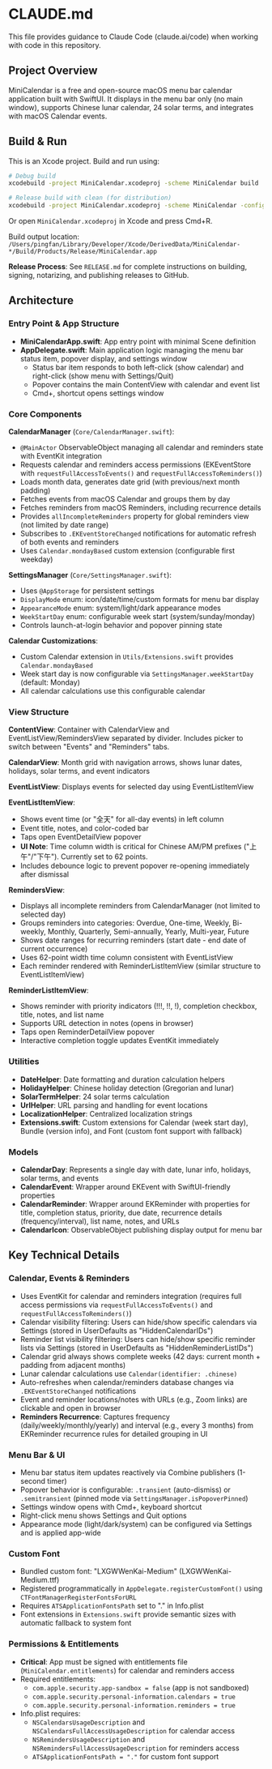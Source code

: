 # CLAUDE.md

This file provides guidance to Claude Code (claude.ai/code) when working with code in this repository.

## Project Overview

MiniCalendar is a free and open-source macOS menu bar calendar application built with SwiftUI. It displays in the menu bar only (no main window), supports Chinese lunar calendar, 24 solar terms, and integrates with macOS Calendar events.

## Build & Run

This is an Xcode project. Build and run using:
```bash
# Debug build
xcodebuild -project MiniCalendar.xcodeproj -scheme MiniCalendar build

# Release build with clean (for distribution)
xcodebuild -project MiniCalendar.xcodeproj -scheme MiniCalendar -configuration Release clean build
```

Or open `MiniCalendar.xcodeproj` in Xcode and press Cmd+R.

Build output location: `/Users/pingfan/Library/Developer/Xcode/DerivedData/MiniCalendar-*/Build/Products/Release/MiniCalendar.app`

**Release Process**: See `RELEASE.md` for complete instructions on building, signing, notarizing, and publishing releases to GitHub.

## Architecture

### Entry Point & App Structure
- **MiniCalendarApp.swift**: App entry point with minimal Scene definition
- **AppDelegate.swift**: Main application logic managing the menu bar status item, popover display, and settings window
  - Status bar item responds to both left-click (show calendar) and right-click (show menu with Settings/Quit)
  - Popover contains the main ContentView with calendar and event list
  - Cmd+, shortcut opens settings window

### Core Components

**CalendarManager** (`Core/CalendarManager.swift`):
- `@MainActor` ObservableObject managing all calendar and reminders state with EventKit integration
- Requests calendar and reminders access permissions (EKEventStore with `requestFullAccessToEvents()` and `requestFullAccessToReminders()`)
- Loads month data, generates date grid (with previous/next month padding)
- Fetches events from macOS Calendar and groups them by day
- Fetches reminders from macOS Reminders, including recurrence details
- Provides `allIncompleteReminders` property for global reminders view (not limited by date range)
- Subscribes to `.EKEventStoreChanged` notifications for automatic refresh of both events and reminders
- Uses `Calendar.mondayBased` custom extension (configurable first weekday)

**SettingsManager** (`Core/SettingsManager.swift`):
- Uses `@AppStorage` for persistent settings
- `DisplayMode` enum: icon/date/time/custom formats for menu bar display
- `AppearanceMode` enum: system/light/dark appearance modes
- `WeekStartDay` enum: configurable week start (system/sunday/monday)
- Controls launch-at-login behavior and popover pinning state

**Calendar Customizations**:
- Custom Calendar extension in `Utils/Extensions.swift` provides `Calendar.mondayBased`
- Week start day is now configurable via `SettingsManager.weekStartDay` (default: Monday)
- All calendar calculations use this configurable calendar

### View Structure

**ContentView**: Container with CalendarView and EventListView/RemindersView separated by divider. Includes picker to switch between "Events" and "Reminders" tabs.

**CalendarView**: Month grid with navigation arrows, shows lunar dates, holidays, solar terms, and event indicators

**EventListView**: Displays events for selected day using EventListItemView

**EventListItemView**:
- Shows event time (or "全天" for all-day events) in left column
- Event title, notes, and color-coded bar
- Taps open EventDetailView popover
- **UI Note**: Time column width is critical for Chinese AM/PM prefixes ("上午"/"下午"). Currently set to 62 points.
- Includes debounce logic to prevent popover re-opening immediately after dismissal

**RemindersView**:
- Displays all incomplete reminders from CalendarManager (not limited to selected day)
- Groups reminders into categories: Overdue, One-time, Weekly, Bi-weekly, Monthly, Quarterly, Semi-annually, Yearly, Multi-year, Future
- Shows date ranges for recurring reminders (start date - end date of current occurrence)
- Uses 62-point width time column consistent with EventListView
- Each reminder rendered with ReminderListItemView (similar structure to EventListItemView)

**ReminderListItemView**:
- Shows reminder with priority indicators (!!!, !!, !), completion checkbox, title, notes, and list name
- Supports URL detection in notes (opens in browser)
- Taps open ReminderDetailView popover
- Interactive completion toggle updates EventKit immediately

### Utilities

- **DateHelper**: Date formatting and duration calculation helpers
- **HolidayHelper**: Chinese holiday detection (Gregorian and lunar)
- **SolarTermHelper**: 24 solar terms calculation
- **UrlHelper**: URL parsing and handling for event locations
- **LocalizationHelper**: Centralized localization strings
- **Extensions.swift**: Custom extensions for Calendar (week start day), Bundle (version info), and Font (custom font support with fallback)

### Models

- **CalendarDay**: Represents a single day with date, lunar info, holidays, solar terms, and events
- **CalendarEvent**: Wrapper around EKEvent with SwiftUI-friendly properties
- **CalendarReminder**: Wrapper around EKReminder with properties for title, completion status, priority, due date, recurrence details (frequency/interval), list name, notes, and URLs
- **CalendarIcon**: ObservableObject publishing display output for menu bar

## Key Technical Details

### Calendar, Events & Reminders
- Uses EventKit for calendar and reminders integration (requires full access permissions via `requestFullAccessToEvents()` and `requestFullAccessToReminders()`)
- Calendar visibility filtering: Users can hide/show specific calendars via Settings (stored in UserDefaults as "HiddenCalendarIDs")
- Reminder list visibility filtering: Users can hide/show specific reminder lists via Settings (stored in UserDefaults as "HiddenReminderListIDs")
- Calendar grid always shows complete weeks (42 days: current month + padding from adjacent months)
- Lunar calendar calculations use `Calendar(identifier: .chinese)`
- Auto-refreshes when calendar/reminders database changes via `.EKEventStoreChanged` notifications
- Event and reminder locations/notes with URLs (e.g., Zoom links) are clickable and open in browser
- **Reminders Recurrence**: Captures frequency (daily/weekly/monthly/yearly) and interval (e.g., every 3 months) from EKReminder recurrence rules for detailed grouping in UI

### Menu Bar & UI
- Menu bar status item updates reactively via Combine publishers (1-second timer)
- Popover behavior is configurable: `.transient` (auto-dismiss) or `.semitransient` (pinned mode via `SettingsManager.isPopoverPinned`)
- Settings window opens with Cmd+, keyboard shortcut
- Right-click menu shows Settings and Quit options
- Appearance mode (light/dark/system) can be configured via Settings and is applied app-wide

### Custom Font
- Bundled custom font: "LXGWWenKai-Medium" (LXGWWenKai-Medium.ttf)
- Registered programmatically in `AppDelegate.registerCustomFont()` using `CTFontManagerRegisterFontsForURL`
- Requires `ATSApplicationFontsPath` set to "." in Info.plist
- Font extensions in `Extensions.swift` provide semantic sizes with automatic fallback to system font

### Permissions & Entitlements
- **Critical**: App must be signed with entitlements file (`MiniCalendar.entitlements`) for calendar and reminders access
- Required entitlements:
  - `com.apple.security.app-sandbox = false` (app is not sandboxed)
  - `com.apple.security.personal-information.calendars = true`
  - `com.apple.security.personal-information.reminders = true`
- Info.plist requires:
  - `NSCalendarsUsageDescription` and `NSCalendarsFullAccessUsageDescription` for calendar access
  - `NSRemindersUsageDescription` and `NSRemindersFullAccessUsageDescription` for reminders access
  - `ATSApplicationFontsPath = "."` for custom font support
